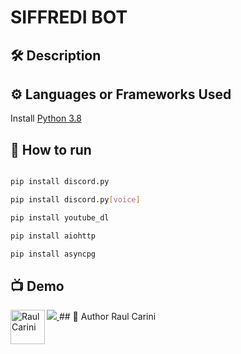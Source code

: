 
# SIFFREDI BOT



<!--An image is an illustration for your project, the tip here is using your sense of humour as much as you can :D 

You can copy paste my markdown photo insert as following:
<p align="center">
<img src="your-source-is-here" width=40% height=40%>
-->

## 🛠️ Description
<!--Remove the below lines and add yours -->


## ⚙️ Languages or Frameworks Used
<!--Remove the below lines and add yours -->
Install [Python 3.8](https://www.python.org/downloads/)

## 🌟 How to run
<!--Remove the below lines and add yours -->
``` bash

pip install discord.py

pip install discord.py[voice]

pip install youtube_dl

pip install aiohttp

pip install asyncpg
```

## 📺 Demo
<!-- Add a Screenshot/GIF showing the sample use of the script (jpeg/png/gif). -->
<a href="https://siffredi.altervista.com">
  <img src="https://code.visualstudio.com/assets/docs/python/tutorial/intellisense01.png" />
</a>
## 🤖 Author
<!--Remove the below lines and add yours -->
<a href="https://www.raulcarini.com">
  <img align="left" alt="Raul Carini" width="55px" src="https://www.raulcarini.com/assets/img/profilo1.png" />
</a>
Raul Carini
